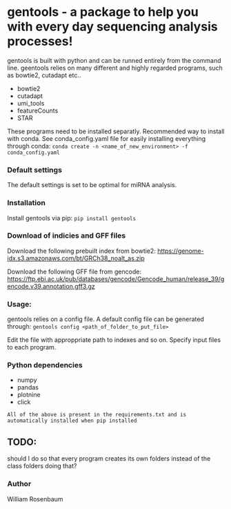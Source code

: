 # gentools - a package to help you with every day sequencing analysis processes!

gentools is built with python and can be runned entirely from the command line.
geentools relies on many different and highly regarded programs, such as bowtie2, cutadapt etc..

* bowtie2
* cutadapt
* umi_tools
* featureCounts
* STAR

These programs need to be installed separatly. Recommended way to install with conda. See conda_config.yaml file for easily installing everything through conda:
```conda create -n <name_of_new_environment> -f conda_config.yaml```

### Default settings

The default settings is set to be optimal for miRNA analysis.

### Installation

Install gentools via pip:
```pip install gentools```

### Download of indicies and GFF files

Download the following prebuilt index from bowtie2:
https://genome-idx.s3.amazonaws.com/bt/GRCh38_noalt_as.zip

Download the following GFF file from gencode: 
https://ftp.ebi.ac.uk/pub/databases/gencode/Gencode_human/release_39/gencode.v39.annotation.gff3.gz

### Usage:
gentools relies on a config file. A default config file can be generated through:
```gentools config <path_of_folder_to_put_file>```

Edit the file with approppriate path to indexes and so on. Specify input files to each program. 

### Python dependencies

* numpy
* pandas
* plotnine
* click


```All of the above is present in the requirements.txt and is automatically installed when pip installed```


## TODO:
should I do so that every program creates its own folders instead of the class folders doing that? 

### Author
William Rosenbaum 


